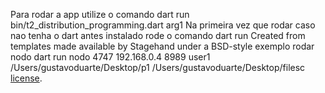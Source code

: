 Para rodar a app utilize o comando dart run bin/t2_distribution_programming.dart arg1 
Na primeira vez que rodar caso nao tenha o dart antes instalado rode o comando dart run
Created from templates made available by Stagehand under a BSD-style
exemplo rodar nodo dart run nodo 4747 192.168.0.4 8989 user1 /Users/gustavoduarte/Desktop/p1 /Users/gustavoduarte/Desktop/filesc
[license](https://github.com/dart-lang/stagehand/blob/master/LICENSE).
